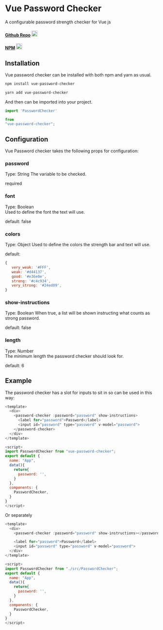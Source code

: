 # Vue Password Checker

A configurable password strength checker for Vue js

#### <a href="https://github.com/redsquirrelstudio/vue-password-checker">Github Repo</a> <img width=20 src="https://devicon.dev/devicon.git/icons/github/github-original.svg" >

#### <a href="https://www.npmjs.com/package/vue-password-checker">NPM</a> <img width=20 src="https://devicon.dev/devicon.git/icons/npm/npm-original-wordmark.svg" >

## Installation

Vue password checker can be installed with both npm and yarn as usual.

```bash
npm install vue-password-checker

yarn add vue-password-checker
```

And then can be imported into your project.

```js
import 'PasswordChecker'

from
"vue-password-checker";
```

## Configuration

Vue Password checker takes the following props for configuration:

### password

Type: String
The variable to be checked.

required  

### font

Type: Boolean  
Used to define the font the text will use.

default: false

### colors

Type: Object
Used to define the colors the strength bar and text will use.

default:
 ```js
 {
    very_weak: '#FFF',
    weak: '#d44137',
    good: '#e36e0e',
    strong: '#c4c934',
    very_strong: '#24ed09',
}
```

### show-instructions

Type: Boolean
When true, a list will be shown instructing what counts as strong password.

default: false

### length

Type: Number  
The minimum length the password checker should look for.

default: 6

## Example

The password checker has a slot for inputs to sit in so can be used in this way:

```js
<template>
  <div>
    <password-checker :password="password" show-instructions>
      <label for="password">Password</label>
      <input id="password" type="password" v-model="password">
    </password-checker>
  </div>
</template>

<script>
import PasswordChecker from "vue-password-checker";
export default {
  name: "App",
  data(){
    return{
      password: '',
    }
  },
  components: {
    PasswordChecker,
  }
}
</script>
```

Or separately 

```js
<template>
  <div>
    <password-checker :password="password" show-instructions></password-checker>

    <label for="password">Password</label>
    <input id="password" type="password" v-model="password">
  </div>
</template>

<script>
import PasswordChecker from "./src/PasswordChecker";
export default {
  name: "App",
  data(){
    return{
      password: '',
    }
  },
  components: {
    PasswordChecker,
  }
}
</script>

```